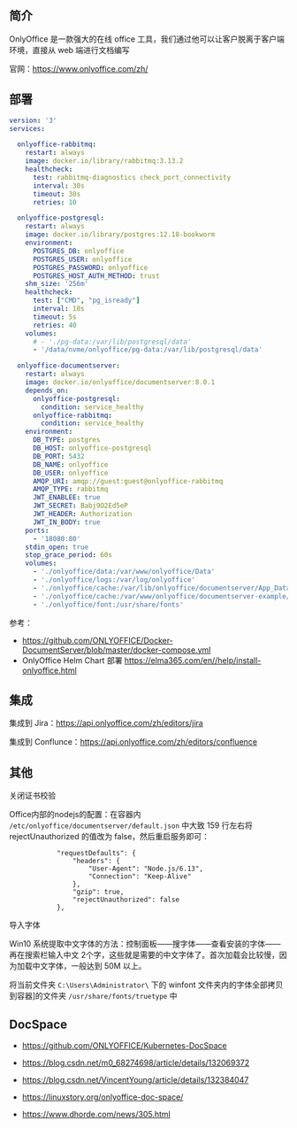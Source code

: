 ## 简介

OnlyOffice 是一款强大的在线 office 工具，我们通过他可以让客户脱离于客户端环境，直接从 web 端进行文档编写

官网：https://www.onlyoffice.com/zh/

## 部署

```yaml
version: '3'
services:

  onlyoffice-rabbitmq:
    restart: always
    image: docker.io/library/rabbitmq:3.13.2
    healthcheck:
      test: rabbitmq-diagnostics check_port_connectivity
      interval: 30s
      timeout: 30s
      retries: 10

  onlyoffice-postgresql:
    restart: always
    image: docker.io/library/postgres:12.18-bookworm
    environment:
      POSTGRES_DB: onlyoffice
      POSTGRES_USER: onlyoffice
      POSTGRES_PASSWORD: onlyoffice
      POSTGRES_HOST_AUTH_METHOD: trust
    shm_size: '256m'
    healthcheck:
      test: ["CMD", "pg_isready"]
      interval: 10s
      timeout: 5s
      retries: 40
    volumes:
      # - './pg-data:/var/lib/postgresql/data'
      - '/data/nvme/onlyoffice/pg-data:/var/lib/postgresql/data'

  onlyoffice-documentserver:
    restart: always
    image: docker.io/onlyoffice/documentserver:8.0.1
    depends_on:
      onlyoffice-postgresql:
        condition: service_healthy
      onlyoffice-rabbitmq:
        condition: service_healthy
    environment:
      DB_TYPE: postgres
      DB_HOST: onlyoffice-postgresql
      DB_PORT: 5432
      DB_NAME: onlyoffice
      DB_USER: onlyoffice
      AMQP_URI: amqp://guest:guest@onlyoffice-rabbitmq
      AMQP_TYPE: rabbitmq
      JWT_ENABLEE: true
      JWT_SECRET: Babj9O2Ed5eP
      JWT_HEADER: Authorization
      JWT_IN_BODY: true
    ports:
      - '18080:80'
    stdin_open: true
    stop_grace_period: 60s
    volumes:
      - './onlyoffice/data:/var/www/onlyoffice/Data'
      - './onlyoffice/logs:/var/log/onlyoffice'
      - './onlyoffice/cache:/var/lib/onlyoffice/documentserver/App_Data/cache/files'
      - './onlyoffice/cache:/var/www/onlyoffice/documentserver-example/public/files'
      - './onlyoffice/font:/usr/share/fonts'

```

参考：

- <https://github.com/ONLYOFFICE/Docker-DocumentServer/blob/master/docker-compose.yml>
- OnlyOffice Helm Chart 部署 <https://elma365.com/en//help/install-onlyoffice.html>

## 集成

集成到 Jira：<https://api.onlyoffice.com/zh/editors/jira>

集成到 Conflunce：<https://api.onlyoffice.com/zh/editors/confluence>

## 其他

关闭证书校验

Office内部的nodejs的配置：在容器内 `/etc/onlyoffice/documentserver/default.json` 中大致 159 行左右将 rejectUnauthorized 的值改为 false，然后重启服务即可：

```
			"requestDefaults": {
				"headers": {
					"User-Agent": "Node.js/6.13",
					"Connection": "Keep-Alive"
				},
				"gzip": true,
				"rejectUnauthorized": false
			},
```

导入字体

Win10 系统提取中文字体的方法：控制面板——搜字体——查看安装的字体——再在搜索栏输入中文 2个字，这些就是需要的中文字体了。首次加载会比较慢，因为加载中文字体，一般达到 50M 以上。

将当前文件夹 `C:\Users\Administrator\` 下的 winfont 文件夹内的字体全部拷贝到容器]的文件夹 `/usr/share/fonts/truetype` 中

## DocSpace

- <https://github.com/ONLYOFFICE/Kubernetes-DocSpace>

- <https://blog.csdn.net/m0_68274698/article/details/132069372>

- <https://blog.csdn.net/VincentYoung/article/details/132384047>
- <https://linuxstory.org/onlyoffice-doc-space/>
- <https://www.dhorde.com/news/305.html>
